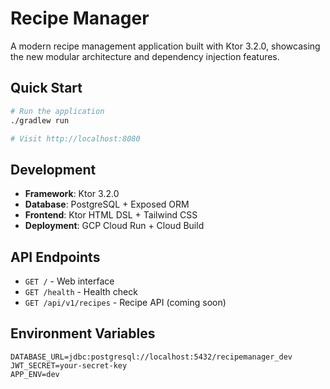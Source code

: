 # Recipe Manager

A modern recipe management application built with Ktor 3.2.0, showcasing the new modular architecture and dependency injection features.

## Quick Start

```bash
# Run the application
./gradlew run

# Visit http://localhost:8080
```

## Development

- **Framework**: Ktor 3.2.0
- **Database**: PostgreSQL + Exposed ORM
- **Frontend**: Ktor HTML DSL + Tailwind CSS
- **Deployment**: GCP Cloud Run + Cloud Build

## API Endpoints

- `GET /` - Web interface
- `GET /health` - Health check
- `GET /api/v1/recipes` - Recipe API (coming soon)

## Environment Variables

```
DATABASE_URL=jdbc:postgresql://localhost:5432/recipemanager_dev
JWT_SECRET=your-secret-key
APP_ENV=dev
```